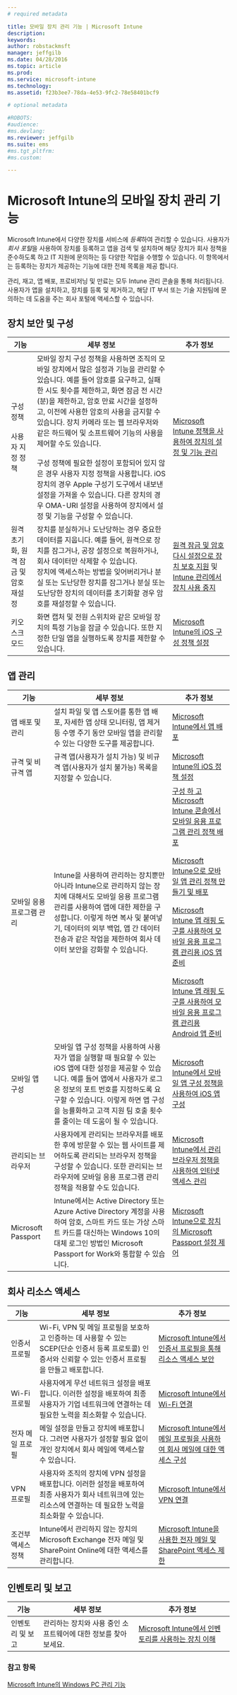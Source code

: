 ```yaml
---
# required metadata

title: 모바일 장치 관리 기능 | Microsoft Intune
description:
keywords:
author: robstackmsft
manager: jeffgilb
ms.date: 04/28/2016
ms.topic: article
ms.prod:
ms.service: microsoft-intune
ms.technology:
ms.assetid: f23b3ee7-78da-4e53-9fc2-78e58401bcf9

# optional metadata

#ROBOTS:
#audience:
#ms.devlang:
ms.reviewer: jeffgilb
ms.suite: ems
#ms.tgt_pltfrm:
#ms.custom:

---
```

# Microsoft Intune의 모바일 장치 관리 기능

Microsoft Intune에서 다양한 장치를 서비스에 *등록*하여 관리할 수 있습니다. 사용자가 *회사 포털*을 사용하여 장치를 등록하고 앱을 검색 및 설치하며 해당 장치가 회사 정책을 준수하도록 하고 IT 지원에 문의하는 등 다양한 작업을 수행할 수 있습니다.
이 항목에서는 등록하는 장치가 제공하는 기능에 대한 전체 목록을 제공 합니다.

관리, 재고, 앱 배포, 프로비저닝 및 만료는 모두 Intune 관리 콘솔을 통해 처리됩니다. 사용자가 앱을 설치하고, 장치를 등록 및 제거하고, 해당 IT 부서 또는 기술 지원팀에 문의하는 데 도움을 주는 회사 포털에 액세스할 수 있습니다.



## 장치 보안 및 구성

|기능|세부 정보|추가 정보|
|--------------|-----------|--------------------|
|구성 정책<br><br>사용자 지정 정책|모바일 장치 구성 정책을 사용하면 조직의 모바일 장치에서 많은 설정과 기능을 관리할 수 있습니다. 예를 들어 암호를 요구하고, 실패한 시도 횟수를 제한하고, 화면 잠금 전 시간(분)을 제한하고, 암호 만료 시간을 설정하고, 이전에 사용한 암호의 사용을 금지할 수 있습니다. 장치 카메라 또는 웹 브라우저와 같은 하드웨어 및 소프트웨어 기능의 사용을 제어할 수도 있습니다.<br><br>구성 정책에 필요한 설정이 포함되어 있지 않은 경우 사용자 지정 정책을 사용합니다. iOS 장치의 경우 Apple 구성기 도구에서 내보낸 설정을 가져올 수 있습니다. 다른 장치의 경우 OMA-URI 설정을 사용하여 장치에서 설정 및 기능을 구성할 수 있습니다.|[Microsoft Intune 정책을 사용하여 장치의 설정 및 기능 관리](/intune/deploy-use/manage-settings-and-features-on-your-devices-with-microsoft-intune-policies)<br />|
|원격 초기화, 원격 잠금 및 암호 재설정|장치를 분실하거나 도난당하는 경우 중요한 데이터를 지웁니다. 예를 들어, 원격으로 장치를 잠그거나, 공장 설정으로 복원하거나, 회사 데이터만 삭제할 수 있습니다.<br>장치에 액세스하는 방법을 잊어버리거나 분실 또는 도난당한 장치를 잠그거나 분실 또는 도난당한 장치의 데이터를 초기화할 경우 암호를 재설정할 수 있습니다.|[원격 잠금 및 암호 다시 설정으로 장치 보호 지원](/intune/deploy-use/use-remote-lock-and-passcode-reset-in-microsoft-intune) 및 [Intune 관리에서 장치 사용 중지](/intune/deploy-use/retire-devices-from-microsoft-intune-management)|
|키오스크 모드|화면 캡처 및 전원 스위치와 같은 모바일 장치의 특정 기능을 잠글 수 있습니다. 또한 지정한 단일 앱을 실행하도록 장치를 제한할 수 있습니다.|[Microsoft Intune의 iOS 구성 정책 설정](/intune/deploy-use/ios-policy-settings-in-microsoft-intune)|

## 앱 관리

|기능|세부 정보|추가 정보|
|--------------|-----------|--------------------|
|앱 배포 및 관리|설치 파일 및 앱 스토어를 통한 앱 배포, 자세한 앱 상태 모니터링, 앱 제거 등 수명 주기 동안 모바일 앱을 관리할 수 있는 다양한 도구를 제공합니다.|[Microsoft Intune에서 앱 배포](/intune/deploy-use/deploy-apps)|
|규격 및 비규격 앱|규격 앱(사용자가 설치 가능) 및 비규격 앱(사용자가 설치 불가능) 목록을 지정할 수 있습니다.|[Microsoft Intune의 iOS 정책 설정](/intune/deploy-use/ios-policy-settings-in-microsoft-intune)|
|모바일 응용 프로그램 관리|Intune을 사용하여 관리하는 장치뿐만 아니라 Intune으로 관리하지 않는 장치에 대해서도 모바일 응용 프로그램 관리를 사용하여 앱에 대한 제한을 구성합니다. 이렇게 하면 복사 및 붙여넣기, 데이터의 외부 백업, 앱 간 데이터 전송과 같은 작업을 제한하여 회사 데이터 보안을 강화할 수 있습니다.|[구성 하 고 Microsoft Intune 콘솔에서 모바일 응용 프로그램 관리 정책 배포](/intune/deploy-use/configure-and-deploy-mobile-application-management-policies-in-the-microsoft-intune-console)<br><br>[Microsoft Intune으로 모바일 앱 관리 정책 만들기 및 배포](/intune/deploy-use/create-and-deploy-mobile-app-management-policies-with-microsoft-intune)<br /><br />[Microsoft Intune 앱 래핑 도구를 사용하여 모바일 응용 프로그램 관리용 iOS 앱 준비](/intune/deploy-use/prepare-ios-apps-for-mobile-application-management-with-the-microsoft-intune-app-wrapping-tool)<br /><br />[Microsoft Intune 앱 래핑 도구를 사용하여 모바일 응용 프로그램 관리용 Android 앱 준비](/intune/deploy-use/prepare-android-apps-for-mobile-application-management-with-the-microsoft-intune-app-wrapping-tool)|
|모바일 앱 구성|모바일 앱 구성 정책을 사용하여 사용자가 앱을 실행할 때 필요할 수 있는 iOS 앱에 대한 설정을 제공할 수 있습니다. 예를 들어 앱에서 사용자가 로그온 정보의 포트 번호를 지정하도록 요구할 수 있습니다. 이렇게 하면 앱 구성을 능률화하고 고객 지원 팀 호출 횟수를 줄이는 데 도움이 될 수 있습니다.|[Microsoft Intune에서 모바일 앱 구성 정책을 사용하여 iOS 앱 구성](/intune/deploy-use/configure-ios-apps-with-mobile-app-configuration-policies-in-microsoft-intune)|
|관리되는 브라우저|사용자에게 관리되는 브라우저를 배포한 후에 방문할 수 있는 웹 사이트를 제어하도록 관리되는 브라우저 정책을 구성할 수 있습니다. 또한 관리되는 브라우저에 모바일 응용 프로그램 관리 정책을 적용할 수도 있습니다.|[Microsoft Intune에서 관리 브라우저 정책을 사용하여 인터넷 액세스 관리](/intune/deploy-use/manage-internet-access-using-managed-browser-policies)|
|Microsoft Passport|Intune에서는 Active Directory 또는 Azure Active Directory 계정을 사용하여 암호, 스마트 카드 또는 가상 스마트 카드를 대신하는 Windows 10의 대체 로그인 방법인 Microsoft Passport for Work와 통합할 수 있습니다.|[Microsoft Intune으로 장치의 Microsoft Passport 설정 제어](/intune/deploy-use/control-microsoft-passport-settings-on-devices-with-microsoft-intune)|

## 회사 리소스 액세스

|기능|세부 정보|추가 정보|
|--------------|-----------|--------------------|
|인증서 프로필|Wi-Fi, VPN 및 메일 프로필을 보호하고 인증하는 데 사용할 수 있는 SCEP(단순 인증서 등록 프로토콜) 인증서와 신뢰할 수 있는 인증서 프로필을 만들고 배포합니다.|[Microsoft Intune에서 인증서 프로필을 통해 리소스 액세스 보안](/intune/deploy-use/secure-resource-access-with-certificate-profiles)|
|Wi-Fi 프로필|사용자에게 무선 네트워크 설정을 배포합니다. 이러한 설정을 배포하여 최종 사용자가 기업 네트워크에 연결하는 데 필요한 노력을 최소화할 수 있습니다.|[Microsoft Intune에서 Wi-Fi 연결](/intune/deploy-use/wi-fi-connections-in-microsoft-intune)|
|전자 메일 프로필|메일 설정을 만들고 장치에 배포합니다. 그러면 사용자가 설정할 필요 없이 개인 장치에서 회사 메일에 액세스할 수 있습니다.|[Microsoft Intune에서 메일 프로필을 사용하여 회사 메일에 대한 액세스 구성](/intune/deploy-use/configure-access-to-corporate-email-using-email-profiles-with-microsoft-intune)|
|VPN 프로필|사용자와 조직의 장치에 VPN 설정을 배포합니다. 이러한 설정을 배포하여 최종 사용자가 회사 네트워크에 있는 리소스에 연결하는 데 필요한 노력을 최소화할 수 있습니다.|[Microsoft Intune에서 VPN 연결](/intune/deploy-use/vpn-connections-in-microsoft-intune)|
|조건부 액세스 정책|Intune에서 관리하지 않는 장치의 Microsoft Exchange 전자 메일 및 SharePoint Online에 대한 액세스를 관리합니다.|[Microsoft Intune을 사용한 전자 메일 및 SharePoint 액세스 제한](/intune/deploy-use/restrict-access-to-email-and-o365-services-with-microsoft-intune)|

## 인벤토리 및 보고

|기능|세부 정보|추가 정보|
|--------------|-----------|--------------------|
|인벤토리 및 보고|관리하는 장치와 사용 중인 소프트웨어에 대한 정보를 찾아보세요.|[Microsoft Intune에서 인벤토리를 사용하는 장치 이해](./deploy-use/understand-your-devices-with-inventory-in-microsoft-intune)|


### 참고 항목
[Microsoft Intune의 Windows PC 관리 기능](./windows-pc-management-capabilities-in-microsoft-intune.md)


<!--HONumber=May16_HO2-->


